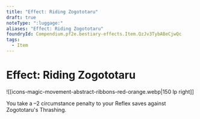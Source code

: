 ```yaml
---
title: "Effect: Riding Zogototaru"
draft: true
noteType: ":luggage:"
aliases: "Effect: Riding Zogototaru"
foundryId: Compendium.pf2e.bestiary-effects.Item.QzJv3TybABeCjwQc
tags:
  - Item
---
```


# Effect: Riding Zogototaru
![[icons-magic-movement-abstract-ribbons-red-orange.webp|150 lp right]]

You take a –2 circumstance penalty to your Reflex saves against Zogototaru's Thrashing.
